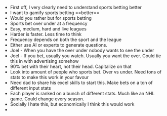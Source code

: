 - First off, I very clearly need to understand sports betting better
- I want to gamify sports betting ==better==
- Would you rather but for sports betting
- Sports bet over under at a frequency
- Easy, medium, hard and live leagues
- Harder is faster. Less time to think
- Frequency depends on both the sport and the league
- Either use AI or experts to generate questions. 
- Joel - When you have the over under nobody wants to see the under
- Joel - If you bet, usually you watch. Usually you want the over. Could tie this in with advertising somehow
- 90% bet with their heart, not their head. Capitalize on that
- Look into amount of people who sports bet. Over vs under. Need tons of stats to make this work in your favour
- Need dad to share his excel skills to start this. Make bets on a ton of different input stats
- Each player is ranked on a bunch of different stats. Much like an NHL <n> game. Could change every season.
- Socially I hate this, but economically I think this would work
- 